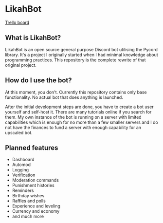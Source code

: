 # LikahBot
[Trello board](https://trello.com/b/ofVmXaHM/likah-bot)
## What is LikahBot?
LikahBot is an open source general purpose Discord bot utilising the Pycord library. It's a project I originally started when I had minimal knowledge about programming practices. This repository is the complete rewrite of that original project.
## How do I use the bot?
At this moment, you don't. Currently this repository contains only base functionality. No actual bot that does anything is launched.

After the initial development steps are done, you have to create a bot user yourself and self-host it. There are many tutorials online if you search for them. My own instance of the bot is running on a server with limited capabilities which is enough for no more than a few smaller servers and I do not have the finances to fund a server with enough capability for an upscaled bot.
## Planned features
* Dashboard
* Automod
* Logging
* Verification
* Moderation commands
* Punishment histories
* Reminders
* Birthday wishes
* Raffles and polls
* Experience and leveling
* Currency and economy
* and much more
